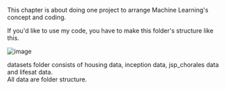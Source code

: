 This chapter is about doing one project to arrange Machine Learning's concept and coding.  

If you'd like to use my code, you have to make this folder's structure like this.  

![image](https://user-images.githubusercontent.com/39715124/120011189-fcebec00-c018-11eb-8e2e-3ed8f0fd03af.png)  

datasets folder consists of housing data, inception data, jsp_chorales data and lifesat data.  
All data are folder structure.

